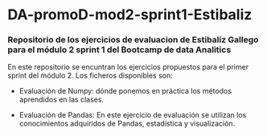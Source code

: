 # DA-promoD-mod2-sprint1-Estibaliz


### Repositorio de los ejercicios de evaluacion de Estibaliz Gallego para el módulo 2 sprint 1 del Bootcamp de data Analitics

En este repositorio se encuntran los ejercicios propuestos para el primer sprint del módulo 2. Los ficheros disponibles son:

- Evaluación de Numpy: dónde ponemos en práctica los métodos aprendidos en las clases.

- Evaluación de Pandas: En este ejercicio de evaluación se utilizan los conocimientos adquiridos de Pandas, estadística y visualización.

